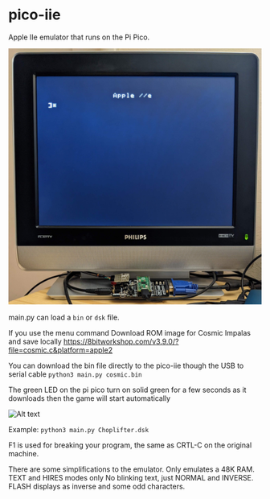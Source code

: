 # pico-iie

Apple IIe emulator that runs on the Pi Pico.

![Alt text](images/pico-iie_bootup_screen.jpg?raw=true "Title")

main.py can load a ```bin``` or ```dsk``` file.

If you use the menu command Download ROM image for Cosmic Impalas and save locally
https://8bitworkshop.com/v3.9.0/?file=cosmic.c&platform=apple2

You can download the bin file directly to the pico-iie though the USB to serial cable
```python3 main.py cosmic.bin```

The green LED on the pi pico turn on solid green for a few seconds as it downloads then the game will start automatically

![Alt text](images/pico-iie_cosmic_impalas.jpg?raw=true "Title")

Example:
```python3 main.py Choplifter.dsk```


F1 is used for breaking your program, the same as CRTL-C on the original machine.

There are some simplifications to the emulator.
Only emulates a 48K RAM.
TEXT and HIRES modes only
No blinking text, just NORMAL and INVERSE. FLASH displays as inverse and some odd characters.
